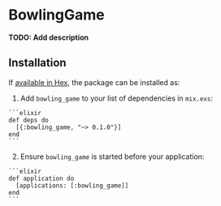 # BowlingGame

**TODO: Add description**

## Installation

If [available in Hex](https://hex.pm/docs/publish), the package can be installed as:

  1. Add `bowling_game` to your list of dependencies in `mix.exs`:

    ```elixir
    def deps do
      [{:bowling_game, "~> 0.1.0"}]
    end
    ```

  2. Ensure `bowling_game` is started before your application:

    ```elixir
    def application do
      [applications: [:bowling_game]]
    end
    ```

